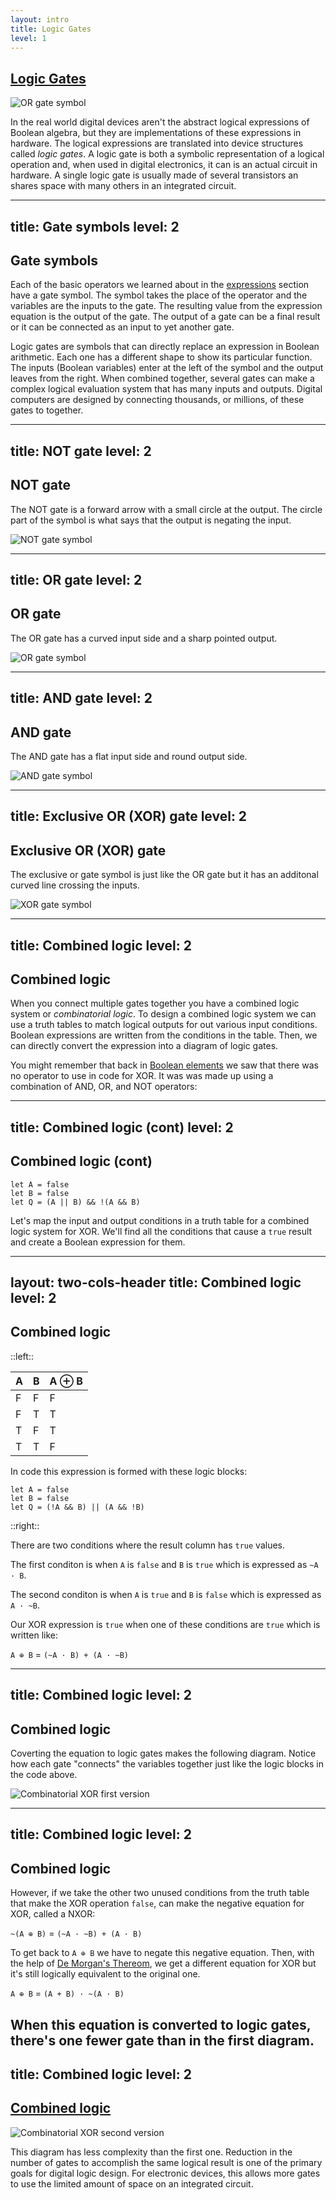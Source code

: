 ```yaml
---
layout: intro
title: Logic Gates
level: 1
---
```

## [Logic Gates](http://tinyurl.com/yw3qa4rb)

![OR gate symbol](/internet/images/logic-lab/logic-gates/full-adder.png)

In the real world digital devices aren't the abstract logical expressions of Boolean algebra, but they are implementations of these expressions in hardware. The logical expressions are translated into device structures called _logic gates_. A logic gate is both a symbolic representation of a logical operation and, when used in digital electronics, it can is an actual circuit in hardware. A single logic gate is usually made of several transistors an shares space with many others in an integrated circuit.

---
title: Gate symbols
level: 2
---
## Gate symbols

Each of the basic operators we learned about in the [expressions](/internet/logic-lab/expressions) section have a gate symbol. The symbol takes the place of the operator and the variables are the inputs to the gate. The resulting value from the expression equation is the output of the gate. The output of a gate can be a final result or it can be connected as an input to yet another gate.

Logic gates are symbols that can directly replace an expression in Boolean arithmetic. Each one has a different shape to show its particular function. The inputs (Boolean variables) enter at the left of the symbol and the output leaves from the right. When combined together, several gates can make a complex logical evaluation system that has many inputs and outputs. Digital computers are designed by connecting thousands, or millions, of these gates to together.

---
title: NOT gate
level: 2
---
## NOT gate

The NOT gate is a forward arrow with a small circle at the output. The circle part of the symbol is what says that the output is negating the input.

![NOT gate symbol](/internet/images/logic-lab/logic-gates/not-gate.png)

---
title: OR gate
level: 2
---
## OR gate

The OR gate has a curved input side and a sharp pointed output.

![OR gate symbol](/internet/images/logic-lab/logic-gates/or-gate.png)

---
title: AND gate
level: 2
---
## AND gate

The AND gate has a flat input side and round output side.

![AND gate symbol](/internet/images/logic-lab/logic-gates/and-gate.png)

---
title:  Exclusive OR (XOR) gate
level: 2
---
##  Exclusive OR (XOR) gate

The exclusive or gate symbol is just like the OR gate but it has an additonal curved line crossing the inputs.

![XOR gate symbol](/internet/images/logic-lab/logic-gates/xor-gate.png)

---
title: Combined logic
level: 2
---
## Combined logic

When you connect multiple gates together you have a combined logic system or _combinatorial logic_. To design a combined logic system we can use a truth tables to match logical outputs for out various input conditions. Boolean expressions are written from the conditions in the table. Then, we can directly convert the expression into a diagram of logic gates.

You might remember that back in [Boolean elements](/internet/logic-lab/elements#xor) we saw that there was no operator to use in code for XOR. It was was made up using a combination of AND, OR, and NOT operators:

---
title: Combined logic (cont)
level: 2
---
## Combined logic (cont)

```
let A = false
let B = false
let Q = (A || B) && !(A && B)
```

Let's map the input and output conditions in a truth table for a combined logic system for XOR. We'll find all the conditions that cause a ``true`` result and create a Boolean expression for them.

---
layout: two-cols-header
title: Combined logic
level: 2
---

## Combined logic

::left::



A | B | A ⊕ B
-|-|-
F | F | F
F| T | T
T| F | T
T | T | F

In code this expression is formed with these logic blocks:

```
let A = false
let B = false
let Q = (!A && B) || (A && !B)
```
::right::

There are two conditions where the result column has ``true`` values. 

The first conditon is when ``A`` is ``false`` and ``B`` is ``true`` which is expressed as ``~A · B``. 

The second conditon is when ``A`` is ``true`` and ``B`` is ``false`` which is expressed as ``A · ~B``. 

Our XOR expression is ``true`` when one of these conditions are ``true`` which is written like:

``A ⊕ B`` = ``(~A · B) + (A · ~B)``

---
title: Combined logic
level: 2
---
## Combined logic

Coverting the equation to logic gates makes the following diagram. Notice how each gate "connects" the variables together just like the logic blocks in the code above.

![Combinatorial XOR first version](/internet/images/logic-lab/logic-gates/combinatorial1-xor.png)

---
title: Combined logic
level: 2
---
## Combined logic

However, if we take the other two unused conditions from the truth table that make the XOR operation ``false``, can make the negative equation for XOR, called a NXOR:

``~(A ⊕ B)`` = ``(~A · ~B) + (A · B)``

To get back to ``A ⊕ B`` we have to negate this negative equation. Then, with the help of [De Morgan's Thereom](/internet/logic-lab/expressions#de-morgan-s-thereom), we get a different equation for XOR but it's still logically equivalent to the original one.

``A ⊕ B`` = ``(A + B) · ~(A · B)``

When this equation is converted to logic gates, there's one fewer gate than in the first diagram.
---
title: Combined logic
level: 2
---
## [Combined logic](http://tinyurl.com/ytfazyv9)



![Combinatorial XOR second version](/internet/images/logic-lab/logic-gates/combinatorial2-xor.png)

This diagram has less complexity than the first one. Reduction in the number of gates to accomplish the same logical result is one of the primary goals for digital logic design. For electronic devices, this allows more gates to use the limited amount of space on an integrated circuit.
